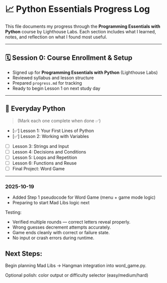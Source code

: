 # 📈 Python Essentials Progress Log

This file documents my progress through the **Programming Essentials with Python** course by Lighthouse Labs. Each section includes what I learned, notes, and reflection on what I found most useful.

---

## 🗓 Session 0: Course Enrollment & Setup
- Signed up for **Programming Essentials with Python** (Lighthouse Labs)
- Reviewed syllabus and lesson structure
- Prepared `progress.md` for tracking
- Ready to begin Lesson 1 on next study day


---

## 📆 Everyday Python
> (Mark each one complete when done ✅)

- [✅] Lesson 1: Your First Lines of Python  
- [✅] Lesson 2: Working with Variables  
- [ ] Lesson 3: Strings and Input  
- [ ] Lesson 4: Decisions and Conditions  
- [ ] Lesson 5: Loops and Repetition  
- [ ] Lesson 6: Functions and Reuse  
- [ ] Final Project: Word Game

---


### 2025-10-19  
- Added Step 1 pseudocode for Word Game (menu + game mode logic)  
- Preparing to start Mad Libs logic next  


Testing:

- Verified multiple rounds — correct letters reveal properly.
- Wrong guesses decrement attempts accurately.
- Game ends cleanly with correct or failure state.
- No input or crash errors during runtime.

## Next Steps:

Begin planning Mad Libs → Hangman integration into word_game.py.

Optional polish: color output or difficulty selector (easy/medium/hard)

